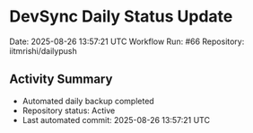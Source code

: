 # DevSync Daily Status Update
Date: 2025-08-26 13:57:21 UTC
Workflow Run: #66
Repository: iitmrishi/dailypush

## Activity Summary
- Automated daily backup completed
- Repository status: Active
- Last automated commit: 2025-08-26 13:57:21 UTC
